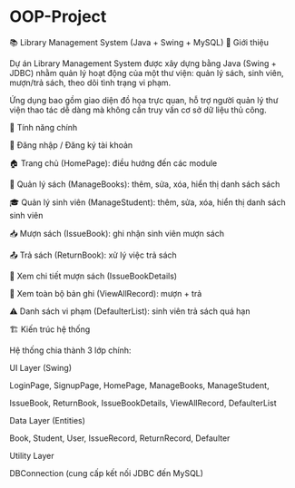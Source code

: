 # OOP-Project
📚 Library Management System (Java + Swing + MySQL)
📝 Giới thiệu

Dự án Library Management System được xây dựng bằng Java (Swing + JDBC) nhằm quản lý hoạt động của một thư viện: quản lý sách, sinh viên, mượn/trả sách, theo dõi tình trạng vi phạm.

Ứng dụng bao gồm giao diện đồ họa trực quan, hỗ trợ người quản lý thư viện thao tác dễ dàng mà không cần truy vấn cơ sở dữ liệu thủ công.

🚀 Tính năng chính

👤 Đăng nhập / Đăng ký tài khoản

🏠 Trang chủ (HomePage): điều hướng đến các module

📖 Quản lý sách (ManageBooks): thêm, sửa, xóa, hiển thị danh sách sách

🎓 Quản lý sinh viên (ManageStudent): thêm, sửa, xóa, hiển thị danh sách sinh viên

📥 Mượn sách (IssueBook): ghi nhận sinh viên mượn sách

📤 Trả sách (ReturnBook): xử lý việc trả sách

📑 Xem chi tiết mượn sách (IssueBookDetails)

📜 Xem toàn bộ bản ghi (ViewAllRecord): mượn + trả

⚠️ Danh sách vi phạm (DefaulterList): sinh viên trả sách quá hạn

🏗️ Kiến trúc hệ thống

Hệ thống chia thành 3 lớp chính:

UI Layer (Swing)

LoginPage, SignupPage, HomePage, ManageBooks, ManageStudent,

IssueBook, ReturnBook, IssueBookDetails, ViewAllRecord, DefaulterList

Data Layer (Entities)

Book, Student, User, IssueRecord, ReturnRecord, Defaulter

Utility Layer

DBConnection (cung cấp kết nối JDBC đến MySQL)
